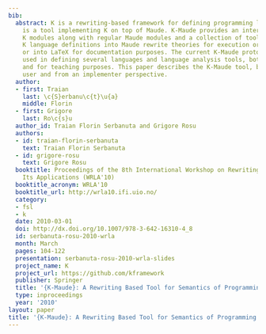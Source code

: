 ```yaml
---
bib:
  abstract: K is a rewriting-based framework for defining programming languages. K-Maude
    is a tool implementing K on top of Maude. K-Maude provides an interface accepting
    K modules along with regular Maude modules and a collection of tools for transforming
    K language definitions into Maude rewrite theories for execution or analysis,
    or into LaTeX for documentation purposes. The current K-Maude prototype was successfully
    used in defining several languages and language analysis tools, both for research
    and for teaching purposes. This paper describes the K-Maude tool, both from a
    user and from an implementer perspective.
  author:
  - first: Traian
    last: \c{S}erbanu\c{t}\u{a}
    middle: Florin
  - first: Grigore
    last: Ro\c{s}u
  author_id: Traian Florin Serbanuta and Grigore Rosu
  authors:
  - id: traian-florin-serbanuta
    text: Traian Florin Serbanuta
  - id: grigore-rosu
    text: Grigore Rosu
  booktitle: Proceedings of the 8th International Workshop on Rewriting Logic and
    Its Applications (WRLA'10)
  booktitle_acronym: WRLA'10
  booktitle_url: http://wrla10.ifi.uio.no/
  category:
  - fsl
  - k
  date: 2010-03-01
  doi: http://dx.doi.org/10.1007/978-3-642-16310-4_8
  id: serbanuta-rosu-2010-wrla
  month: March
  pages: 104-122
  presentation: serbanuta-rosu-2010-wrla-slides
  project_name: K
  project_url: https://github.com/kframework
  publisher: Springer
  title: '{K-Maude}: A Rewriting Based Tool for Semantics of Programming Languages'
  type: inproceedings
  year: '2010'
layout: paper
title: '{K-Maude}: A Rewriting Based Tool for Semantics of Programming Languages'
---
```

